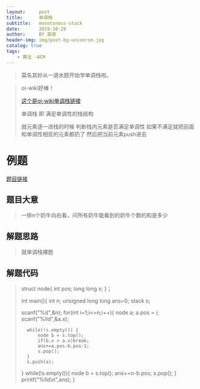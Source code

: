 ```yaml
---
layout:     post
title:      单调栈
subtitle:   monotonous-stack
date:       2019-10-29
author:     BY 英俊
header-img: img/post-bg-universe.jpg
catalog: true
tags:
    - 算法 -ACM
---
```


>莫名其妙从一道水题开始学单调栈啦。

>oi-wiki好棒！
>
>[这个是oi-wiki单调栈链接](https://oi-wiki.org/ds/monotonous-stack/)
>
>单调栈 即 满足单调性的栈结构
>
>就元素逐一进栈的时候 
>判断栈内元素是否满足单调性
>如果不满足就把前面和单调性相反的元素都扔了
>然后把当前元素push进去
>
>
# 例题
[题目链接](http://poj.org/problem?id=3250)
## 题目大意 

>一排n个奶牛向右看，问所有奶牛能看到的奶牛个数的和是多少
 
## 解题思路

>就单调栈裸题 
 
## 解题代码
  
>struct node{
>	int pos;
>	long long x;
>}；
>
>int main(){
>	int n; 
>	unsigned long long ans=0;
>	stack<node> s;
>
>	scanf("%d",&n);
>	for(int i=1;i<=n;i++){
>		node a;
>		a.pos = i;
>		scanf("%lld",&a.x);
>		
>		while(!s.empty()) {
>			node b = s.top();
>			if(b.x > a.x)break;
>			ans+=a.pos-b.pos-1;
>			s.pop();
>		}
>		s.push(a);	
>	}
>	while(!s.empty()){
>		node b = s.top();
>		ans+=n-b.pos;
>		s.pop();
>	}
>	printf("%lld\n",ans);
> } 

